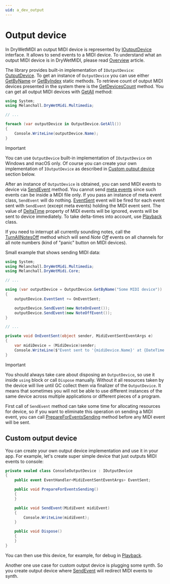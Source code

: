 ```yaml
---
uid: a_dev_output
---
```


# Output device

In DryWetMIDI an output MIDI device is represented by [IOutputDevice](xref:Melanchall.DryWetMidi.Multimedia.IOutputDevice) interface. It allows to send events to a MIDI device. To understand what an output MIDI device is in DryWetMIDI, please read [Overview](Overview.md) article.

The library provides built-in implementation of `IOutputDevice`: [OutputDevice](xref:Melanchall.DryWetMidi.Multimedia.OutputDevice). To get an instance of `OutputDevice` you can use either [GetByName](xref:Melanchall.DryWetMidi.Multimedia.OutputDevice.GetByName(System.String)) or [GetByIndex](xref:Melanchall.DryWetMidi.Multimedia.OutputDevice.GetByIndex(System.Int32)) static methods. To retrieve count of output MIDI devices presented in the system there is the [GetDevicesCount](xref:Melanchall.DryWetMidi.Multimedia.OutputDevice.GetDevicesCount) method. You can get all output MIDI devices with [GetAll](xref:Melanchall.DryWetMidi.Multimedia.OutputDevice.GetAll) method:

```csharp
using System;
using Melanchall.DryWetMidi.Multimedia;

// ...

foreach (var outputDevice in OutputDevice.GetAll())
{
    Console.WriteLine(outputDevice.Name);
}
```

> [!IMPORTANT]
> You can use `OutputDevice` built-in implementation of `IOutputDevice` on Windows and macOS only. Of course you can create your own implementation of `IOutputDevice` as described in [Custom output device](#custom-output-device) section below.

After an instance of `OutputDevice` is obtained, you can send MIDI events to device via [SendEvent](xref:Melanchall.DryWetMidi.Multimedia.OutputDevice.SendEvent(Melanchall.DryWetMidi.Core.MidiEvent)) method. You cannot send [meta events](xref:Melanchall.DryWetMidi.Core.MetaEvent) since such events can be inside a MIDI file only. If you pass an instance of meta event class, `SendEvent` will do nothing. [EventSent](xref:Melanchall.DryWetMidi.Multimedia.IOutputDevice.EventSent) event will be fired for each event sent with `SendEvent` (except meta events) holding the MIDI event sent. The value of [DeltaTime](xref:Melanchall.DryWetMidi.Core.MidiEvent.DeltaTime) property of MIDI events will be ignored, events will be sent to device immediately. To take delta-times into account, use [Playback](xref:Melanchall.DryWetMidi.Multimedia.Playback) class.

If you need to interrupt all currently sounding notes, call the [TurnAllNotesOff](xref:Melanchall.DryWetMidi.Multimedia.OutputDevice.TurnAllNotesOff) method which will send _Note Off_ events on all channels for all note numbers (kind of "panic" button on MIDI devices).

Small example that shows sending MIDI data:

```csharp
using System;
using Melanchall.DryWetMidi.Multimedia;
using Melanchall.DryWetMidi.Core;

// ...

using (var outputDevice = OutputDevice.GetByName("Some MIDI device"))
{
    outputDevice.EventSent += OnEventSent;

    outputDevice.SendEvent(new NoteOnEvent());
    outputDevice.SendEvent(new NoteOffEvent());
}

// ...

private void OnEventSent(object sender, MidiEventSentEventArgs e)
{
    var midiDevice = (MidiDevice)sender;
    Console.WriteLine($"Event sent to '{midiDevice.Name}' at {DateTime.Now}: {e.Event}");
}
```

> [!IMPORTANT]
> You should always take care about disposing an `OutputDevice`, so use it inside `using` block or call `Dispose` manually. Without it all resources taken by the device will live until GC collect them via finalizer of the `OutputDevice`. It means that sometimes you will not be able to use different instances of the same device across multiple applications or different pieces of a program.

First call of `SendEvent` method can take some time for allocating resources for device, so if you want to eliminate this operation on sending a MIDI event, you can call [PrepareForEventsSending](xref:Melanchall.DryWetMidi.Multimedia.IOutputDevice.PrepareForEventsSending) method before any MIDI event will be sent.

## Custom output device

You can create your own output device implementation and use it in your app. For example, let's create super simple device that just outputs MIDI events to console:

```csharp
private sealed class ConsoleOutputDevice : IOutputDevice
{
    public event EventHandler<MidiEventSentEventArgs> EventSent;

    public void PrepareForEventsSending()
    {
    }

    public void SendEvent(MidiEvent midiEvent)
    {
        Console.WriteLine(midiEvent);
    }

    public void Dispose()
    {
    }
}
```

You can then use this device, for example, for debug in [Playback](xref:Melanchall.DryWetMidi.Multimedia.Playback).

Another one use case for custom output device is plugging some synth. So you create output device where [SendEvent](xref:Melanchall.DryWetMidi.Multimedia.IOutputDevice.SendEvent(Melanchall.DryWetMidi.Core.MidiEvent)) will redirect MIDI events to synth.